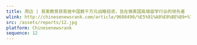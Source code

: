 ```yaml
---
title: 周边 | 易美教育获易居中国数千万元战略投资，旨在做美国高端留学行业的领先者
wlink: http://chinesenewsrank.com/article/9608490/%E5%91%A8%E8%BE%B9+%7C+%E6%98%93%E7%BE%8E%E6%95%99%E8%82%B2%E8%8E%B7%E6%98%93%E5%B1%85%E4%B8%AD%E5%9B%BD%E6%95%B0%E5%8D%83%E4%B8%87%E5%85%83%E6%88%98%E7%95%A5%E6%8A%95%E8%B5%84%EF%BC%8C%E6%97%A8%E5%9C%A8%E5%81%9A%E7%BE%8E%E5%9B%BD%E9%AB%98%E7%AB%AF%E7%95%99%E5%AD%A6%E8%A1%8C%E4%B8%9A%E7%9A%84%E9%A2%86%E5%85%88%E8%80%85
src: /assets/reports/12.jpg
platform: Chinesenewsrank
sequence: 12
---
```

